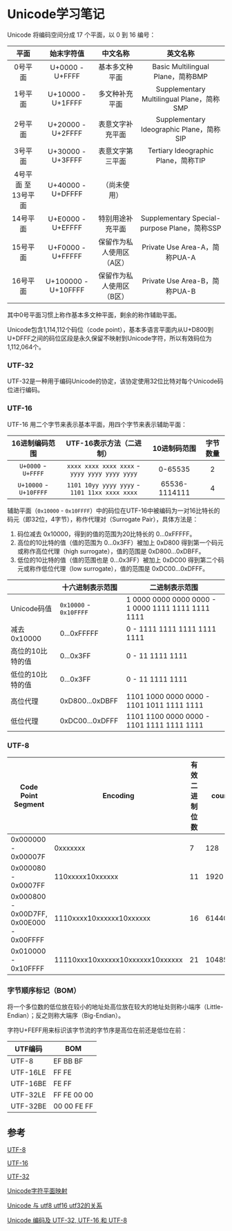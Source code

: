 # Unicode学习笔记

Unicode 将编码空间分成 17 个平面，以 0 到 16 编号：

|        平面         |     始末字符值      |         中文名称          |                   英文名称                   |
| :-----------------: | :-----------------: | :-----------------------: | :------------------------------------------: |
|       0号平面       |   U+0000 - U+FFFF   |      基本多文种平面       |      Basic Multilingual Plane，简称BMP       |
|       1号平面       |  U+10000 - U+1FFFF  |      多文种补充平面       |  Supplementary Multilingual Plane，简称SMP   |
|       2号平面       |  U+20000 - U+2FFFF  |     表意文字补充平面      |   Supplementary Ideographic Plane，简称SIP   |
|       3号平面       |  U+30000 - U+3FFFF  |     表意文字第三平面      |     Tertiary Ideographic Plane，简称TIP      |
| 4号平面 至 13号平面 |  U+40000 - U+DFFFF  |       （尚未使用）        |                                              |
|      14号平面       |  U+E0000 - U+EFFFF  |     特别用途补充平面      | Supplementary Special-purpose Plane，简称SSP |
|      15号平面       |  U+F0000 - U+FFFFF  | 保留作为私人使用区（A区） |        Private Use Area-A，简称PUA-A         |
|      16号平面       | U+100000 - U+10FFFF | 保留作为私人使用区（B区） |        Private Use Area-B，简称PUA-B         |

其中0号平面习惯上称作基本多文种平面，剩余的称作辅助平面。

Unicode包含1,114,112个码位（code point），基本多语言平面内从U+D800到U+DFFF之间的码位区段是永久保留不映射到Unicode字符，所以有效码位为1,112,064个。

### UTF-32

UTF-32是一种用于编码Unicode的协定，该协定使用32位比特对每个Unicode码位进行编码。

### UTF-16

UTF-16 用二个字节来表示基本平面，用四个字节来表示辅助平面：

|     16进制编码范围     |           UTF-16表示方法（二进制）            | 10进制码范围  | 字节数量 |
| :--------------------: | :-------------------------------------------: | :-----------: | :------: |
|  `U+0000` - `U+FFFF`   | `xxxx xxxx xxxx xxxx` - `yyyy yyyy yyyy yyyy` |    0-65535    |    2     |
| `U+10000` - `U+10FFFF` | `1101 10yy yyyy yyyy` - `1101 11xx xxxx xxxx` | 65536-1114111 |    4     |

辅助平面（`0x10000` - `0x10FFFF`）中的码位在UTF-16中被编码为一对16比特长的码元（即32位，4字节），称作代理对（Surrogate Pair），具体方法是：

1. 码位减去 0x10000，得到的值的范围为20比特长的 0...0xFFFFF。
2. 高位的10比特的值（值的范围为 0...0x3FF）被加上 0xD800 得到第一个码元或称作高位代理（high surrogate），值的范围是 0xD800...0xDBFF。
3. 低位的10比特的值（值的范围也是 0...0x3FF）被加上 0xDC00 得到第二个码元或称作低位代理（low surrogate），值的范围是 0xDC00...0xDFFF。

|                  | 十六进制表示范围       | 二进制表示范围                                         |
| ---------------- | ---------------------- | ------------------------------------------------------ |
| Unicode码值      | `0x10000` - `0x10FFFF` | 1 0000 0000 0000 0000 - 1 0000 1111 1111 1111 1111     |
| 减去 0x10000     | 0...0xFFFFF            | 0 -    1111 1111 1111 1111 1111                        |
| 高位的10比特的值 | 0...0x3FF              | 0 -                            11 1111 1111            |
| 低位的10比特的值 | 0...0x3FF              | 0 -                            11 1111 1111            |
| 高位代理         | 0xD800...0xDBFF        | 1101 1000 0000 0000 -              1101 1011 1111 1111 |
| 低位代理         | 0xDC00...0xDFFF        | 1101 1100 0000 0000 -              1101 1111 1111 1111 |

### UTF-8

| Code Point Segment                       | Encoding                         | 有效二进制位数 | count   |
| ---------------------------------------- | -------------------------------- | -------------- | ------- |
| 0x000000 - 0x00007F                      | 0xxxxxxx                         | 7              | 128     |
| 0x000080 - 0x0007FF                      | 110xxxxx10xxxxxx                 | 11             | 1920    |
| 0x000800 - 0x00D7FF, 0x00E000 - 0x00FFFF | 1110xxxx10xxxxxx10xxxxxx         | 16             | 61440   |
| 0x010000 - 0x10FFFF                      | 11110xxx10xxxxxx10xxxxxx10xxxxxx | 21             | 1048576 |

### 字节顺序标记（BOM）

将一个多位数的低位放在较小的地址处高位放在较大的地址处则称小端序（Little-Endian）；反之则称大端序（Big-Endian）。

字符U+FEFF用来标识该字节流的字节序是高位在前还是低位在前：

| UTF编码  | BOM         |
| -------- | ----------- |
| UTF-8    | EF BB BF    |
| UTF-16LE | FF FE       |
| UTF-16BE | FE FF       |
| UTF-32LE | FF FE 00 00 |
| UTF-32BE | 00 00 FE FF |

## 参考

[UTF-8](https://zh.wikipedia.org/wiki/UTF-8)

[UTF-16](https://zh.wikipedia.org/wiki/UTF-16)

[UTF-32](https://zh.wikipedia.org/wiki/UTF-32)

[Unicode字符平面映射](https://zh.wikipedia.org/zh-cn/Unicode%E5%AD%97%E7%AC%A6%E5%B9%B3%E9%9D%A2%E6%98%A0%E5%B0%84)

[Unicode 与 utf8 utf16 utf32的关系](https://cloud.tencent.com/developer/article/1137611)

[Unicode 编码及 UTF-32, UTF-16 和 UTF-8](https://zhuanlan.zhihu.com/p/51202412)

